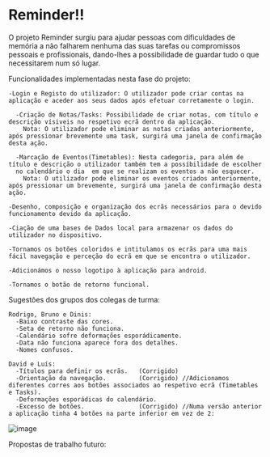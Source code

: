 # Reminder!!
  O projeto Reminder surgiu para ajudar pessoas com dificuldades de memória a não falharem nenhuma das suas tarefas ou compromissos pessoais e profissionais, dando-lhes  a possibilidade de guardar tudo o que necessitarem num só lugar.

  Funcionalidades implementadas nesta fase do projeto:
  
    -Login e Registo do utilizador: O utilizador pode criar contas na aplicação e aceder aos seus dados após efetuar corretamente o login.
    
      -Criação de Notas/Tasks: Possibilidade de criar notas, com título e descrição vísiveis no respetivo ecrã dentro da aplicação.
        Nota: O utilizador pode eliminar as notas criadas anteriormente, após pressionar brevemente uma task, surgirá uma janela de confirmação desta ação.
        
      -Marcação de Eventos(Timetables): Nesta cadegoria, para além de título e descrição o utilizador também tem a possíbilidade de escolher
      no calendário o dia  em que se realizam os eventos a não esquecer.
        Nota: O utilizador pode eliminar os eventos criados anteriormente, após pressionar um brevemente, surgirá uma janela de confirmação desta ação.
      
    -Desenho, composição e organização dos ecrãs necessários para o devido funcionamento devido da aplicação.
    
    -Ciação de uma bases de Dados local para armazenar os dados do utilizador no dispositivo.
    
    -Tornamos os botões coloridos e intitulamos os ecrãs para uma mais fácil navegação e perceção do ecrã em que se encontra o utilizador.
    
    -Adicionámos o nosso logotipo à aplicação para android.
    
    -Tornamos o botão de retorno funcional.
    
  Sugestões dos grupos dos colegas de turma:
  
    Rodrigo, Bruno e Dinis:
      -Baixo contraste das cores.
      -Seta de retorno não funciona.
      -Calendário sofre deformações esporádicamente.
      -Data não funciona aparece fora dos detalhes.
      -Nomes confusos.
      
    David e Luís:
      -Títulos para definir os ecrãs.   (Corrigido)
      -Orientação da navegação.         (Corrigido) //Adicionamos diferentes corres aos botões associados ao respetivo ecrã (Timetables e Tasks).
      -Deformações esporádicas do calendário.
      -Excesso de botões.               (Corrigido) //Numa versão anterior a aplicação tinha 4 botões na parte inferior em vez de 2:
 ![image](https://user-images.githubusercontent.com/92276078/176793679-6ebf5e19-d954-404c-8a74-0141b002f464.png)

  Propostas de trabalho futuro:






  

